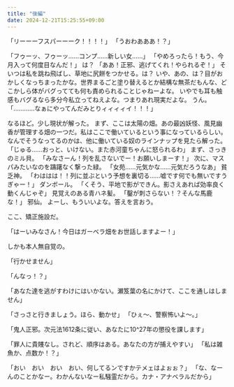 ```yaml
---
title: "後編"
date: 2024-12-21T15:25:55+09:00
---
```

「リーーーフスパーーーク！！！！」
「うおわあああ！？」


「フゥーッ、フゥーッ……コンプ……新しい女……」
「やめろったら！もう、今月入って何度目なんだ！」
は？
「ああ！正邪、逃げてくれ！やられるぞ！」
そいつは私を跳ね飛ばし、草地に尻餅をつかせる。は？
いや、あの、は？目がおかしくなっちまったかな。世界まるごと塗り替えるとか結構な無茶だもんな、どこかしら体がバグってても何も責められることじゃねーよな。
いやでも耳も触感もバグるなら多分今私立ってねえよな。つまりあれ現実だよな。
うん。
「…………なぁにやってんだみとりィィィィイ！！！」



なるほど。少し現状が解った。
まず、ここは太陽の畑。あの最凶妖怪、風見幽香が管理する畑の一つだ。私はここで働いているという事になっているらしい。なんでそうなってるのかは、他に働いている奴のラインナップを見たら解った。
「じゅる……おっと、いけない。また赤河童ちゃんに怒られるわ」
まず、さっきのミル貝。
「みなさーん！列を乱さないでー！お願いしまーす！」
次に、マスパみたいなのを躊躇なく撃った緑。
「女苑……元気かな……元気だろうなあ」
貧乏神。
「わははは！！列に並ぶという予想を裏切る……嘘です何でも無いですうぎゃー！」
ダンボール。
「くそう、平地で影ができん。影さえあれば効率良く動くんじゃぞ」
見覚えのある青ハネ髪。
「鑿が刺さらない！？そんな馬鹿な！」
邪仙。
よーし、もういいよな。答えを言おう。

ここ、矯正施設だ。

「はーいみなさん！今日はガーベラ畑をお世話しますよー！」

しかも本人無自覚の。





「行かせません」

「んなっ！？」

「あなた達を逃がすわけにはいかない。瀬笈葉の名にかけて、ここを通しはしません」



「さっさと行きましょう。ほら、動かせ」
「ひぇ〜、警察怖いよ〜。」


「鬼人正邪。次元法1612条に従い、あなたに10^27年の懲役を課します」

「罪人に貴賤なし。されど、順序はある。あなたの方が捕えやすい」
「私は雑魚か、点数か！？」

「おい　おい　おい　おい、何してるンですかテメェはよぉぉ？」
「な、なーんのことかなー。わかんないなー私騒霊だから。カナ・アナベラルだから」
